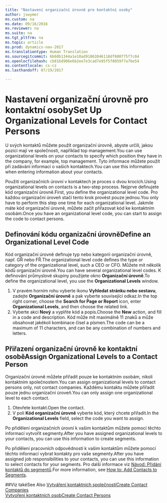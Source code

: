 ```yaml
---
title: "Nastavení organizační úrovně pro kontaktní osoby"
author: jswymer
ms.custom: na
ms.date: 09/16/2016
ms.reviewer: na
ms.suite: na
ms.tgt_pltfrm: na
ms.topic: article
ms.prod: dynamics-nav-2017
ms.translationtype: Human Translation
ms.sourcegitcommit: 6b60b1344a1e18ad91863046110df880f75f7c04
ms.openlocfilehash: cb816d906e6b2ee7e3cad7e95f5f8059f7a7be54
ms.contentlocale: cs-cz
ms.lasthandoff: 07/19/2017

---
```

# <a name="set-up-organizational-levels-for-contact-persons"></a><span data-ttu-id="82226-102">Nastavení organizační úrovně pro kontaktní osoby</span><span class="sxs-lookup"><span data-stu-id="82226-102">Set Up Organizational Levels for Contact Persons</span></span>
<span data-ttu-id="82226-103">U svých kontaktů můžete použít organizační úrovně, abyste určili, jakou pozici mají ve společnosti, například top management.</span><span class="sxs-lookup"><span data-stu-id="82226-103">You can use organizational levels on your contacts to specify which position they have in the company, for example, top management.</span></span> <span data-ttu-id="82226-104">Tyto informace můžete použít při zadávání informací o vašich kontaktech.</span><span class="sxs-lookup"><span data-stu-id="82226-104">You can use this information when entering information about your contacts.</span></span>

<span data-ttu-id="82226-105">Použití organizačních úrovní v kontaktech je proces o dvou krocích.</span><span class="sxs-lookup"><span data-stu-id="82226-105">Using organizational levels on contacts is a two-step process.</span></span> <span data-ttu-id="82226-106">Nejprve definujete kód organizační úrovně.</span><span class="sxs-lookup"><span data-stu-id="82226-106">First, you define the organizational level code.</span></span> <span data-ttu-id="82226-107">Pro každou organizační úroveň stačí tento krok provést pouze jednou.</span><span class="sxs-lookup"><span data-stu-id="82226-107">You only have to perform this step one time for each organizational level.</span></span> <span data-ttu-id="82226-108">Jakmile máte kód organizační úrovně, můžete začít přiřazovat kód ke kontaktním osobám.</span><span class="sxs-lookup"><span data-stu-id="82226-108">Once you have an organizational level code, you can start to assign the code to contact persons.</span></span>

## <a name="define-an-organizational-level-code"></a><span data-ttu-id="82226-109">Definování kódu organizační úrovně</span><span class="sxs-lookup"><span data-stu-id="82226-109">Define an Organizational Level Code</span></span>
<span data-ttu-id="82226-110">Kód organizační úrovně definuje typ nebo kategorii organizační úrovně, např. GŘ nebo FŘ.</span><span class="sxs-lookup"><span data-stu-id="82226-110">The organizational level code defines the type or category of the organizational level, such a CEO  or CFO.</span></span> <span data-ttu-id="82226-111">Můžete mít několik kódů organizační úrovně.</span><span class="sxs-lookup"><span data-stu-id="82226-111">You can have several organizational level codes.</span></span> <span data-ttu-id="82226-112">K definování průmyslové skupiny použijete okno **Organizační úrovně**.</span><span class="sxs-lookup"><span data-stu-id="82226-112">To define the organizational level, you use the **Organizational Levels** window.</span></span>

1. <span data-ttu-id="82226-113">V pravém horním rohu vyberte ikonu **Vyhledat stránku nebo sestavu**, zadejte **Organizační úrovně** a pak vyberte související odkaz.</span><span class="sxs-lookup"><span data-stu-id="82226-113">In the top right corner, choose the **Search for Page or Report** icon, enter **Organizational Levels**, and then choose the related link.</span></span>
2. <span data-ttu-id="82226-114">Vyberte akci **Nový** a vyplňte kód a popis.</span><span class="sxs-lookup"><span data-stu-id="82226-114">Choose the **New** action, and fill in a code and description.</span></span> <span data-ttu-id="82226-115">Kód může mít maximálně 11 znaků a může obsahovat jakékoli kombinace čísel a písmen.</span><span class="sxs-lookup"><span data-stu-id="82226-115">The code can be a maximum of 11 characters, and can be any combination of numbers and letters.</span></span>

## <a name="assign-organizational-levels-to-a-contact-person"></a><span data-ttu-id="82226-116">Přiřazení organizační úrovně ke kontaktní osobě</span><span class="sxs-lookup"><span data-stu-id="82226-116">Assign Organizational Levels to a Contact Person</span></span>
<span data-ttu-id="82226-117">Organizační úrovně můžete přiřadit pouze ke kontaktním osobám, nikoli kontaktním společnostem.</span><span class="sxs-lookup"><span data-stu-id="82226-117">You can assign organizational levels to contact persons only, not contact companies.</span></span> <span data-ttu-id="82226-118">Každému kontaktu můžete přiřadit pouze jednu organizační úroveň.</span><span class="sxs-lookup"><span data-stu-id="82226-118">You can only assign one organizational level to each contact.</span></span>

1. <span data-ttu-id="82226-119">Otevřete kontakt.</span><span class="sxs-lookup"><span data-stu-id="82226-119">Open the contact.</span></span>
2. <span data-ttu-id="82226-120">V poli **Kód organizační úrovně** vyberte kód, který chcete přiřadit.</span><span class="sxs-lookup"><span data-stu-id="82226-120">In the **Organizational Levels** field, select the code you want to assign.</span></span>

<span data-ttu-id="82226-121">Po přidělení organizačních úrovní k vašim kontaktům můžete pomocí těchto informací vytvořit segmenty.</span><span class="sxs-lookup"><span data-stu-id="82226-121">After you have assigned organizational levels to your contacts, you can use this information to create segments.</span></span>

<span data-ttu-id="82226-122">Po přidělení pracovních odpovědností k vašim kontaktům můžete pomocí těchto informací vybrat kontakty pro vaše segmenty.</span><span class="sxs-lookup"><span data-stu-id="82226-122">After you have assigned job responsibilities to your contacts, you can use this information to select contacts for your segments.</span></span> <span data-ttu-id="82226-123">Pro další informace viz [Návod: Přidání kontaktů do segmentů](marketing-add-contact-segment.md).</span><span class="sxs-lookup"><span data-stu-id="82226-123">For more information, see [How to: Add Contacts to Segments](marketing-add-contact-segment.md).</span></span>

##<a name="see-also"></a><span data-ttu-id="82226-124">Viz také</span><span class="sxs-lookup"><span data-stu-id="82226-124">See Also</span></span>
[<span data-ttu-id="82226-125">Vytváření kontaktních společností</span><span class="sxs-lookup"><span data-stu-id="82226-125">Create Contact Companies</span></span>](marketing-create-contact-companies.md)  
[<span data-ttu-id="82226-126">Vytvoření kontaktních osob</span><span class="sxs-lookup"><span data-stu-id="82226-126">Create Contact Persons</span></span>](marketing-create-contact-persons.md)  


